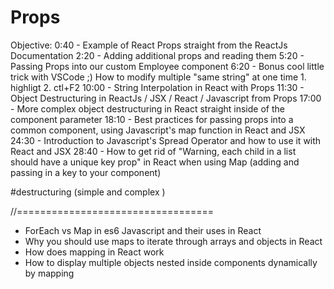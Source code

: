 # Props

Objective:
0:40 - Example of React Props straight from the ReactJs Documentation
2:20 - Adding additional props and reading them
5:20 - Passing Props into our custom Employee component
6:20 - Bonus cool little trick with VSCode ;)
How to modify multiple "same string" at one time 1. highligt 2. ctl+F2
10:00 - String Interpolation in React with Props
11:30 - Object Destructuring in ReactJs / JSX / React / Javascript from Props
17:00 - More complex object destructuring in React straight inside of the component parameter
18:10 - Best practices for passing props into a common component, using Javascript's map function in React and JSX
24:30 - Introduction to Javascript's Spread Operator and how to use it with React and JSX
28:40 - How to get rid of "Warning, each child in a list should have a unique key prop" in React when using Map (adding and passing in a key to your component)

#destructuring (simple and complex )

//==================================

- ForEach vs Map in es6 Javascript and their uses in React
- Why you should use maps to iterate through arrays and objects in React
- How does mapping in React work
- How to display multiple objects nested inside components dynamically by mapping
